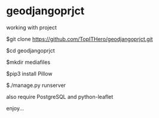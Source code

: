 # geodjangoprjct

working with project 

$git clone https://github.com/TopITHero/geodjangoprjct.git

$cd geodjangoprjct

$mkdir mediafiles

$pip3 install Pillow

$./manage.py runserver

also require PostgreSQL and python-leaflet

enjoy...
